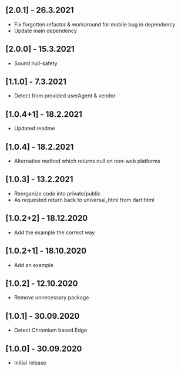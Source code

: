 ## [2.0.1] - 26.3.2021

* Fix forgotten refactor & workaround for mobile bug in dependency 
* Update main dependency

## [2.0.0] - 15.3.2021

* Sound null-safety

## [1.1.0] - 7.3.2021

* Detect from provided userAgent & vendor

## [1.0.4+1] - 18.2.2021

* Updated readme

## [1.0.4] - 18.2.2021

* Alternative method which returns null on non-web platforms

## [1.0.3] - 13.2.2021

* Reorganize code into private/public
* As requested return back to universal_html from dart:html

## [1.0.2+2] - 18.12.2020

* Add the example the correct way

## [1.0.2+1] - 18.10.2020

* Add an example

## [1.0.2] - 12.10.2020

* Remove unnecessary package

## [1.0.1] - 30.09.2020

* Detect Chromium based Edge

## [1.0.0] - 30.09.2020

* Initial release
